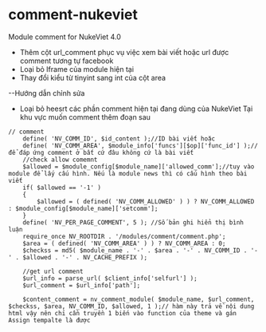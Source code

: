 # comment-nukeviet
Module comment for NukeViet 4.0
- Thêm cột url_comment phục vụ việc xem bài viết hoặc url được comment tương tự facebook
- Loại bỏ Iframe của module hiện tại
- Thay đổi kiểu từ tinyint sang int của cột area

--Hướng dẫn chỉnh sửa
- Loại bỏ heesrt các phần comment hiện tại đang dùng của NukeViet 
Tại khu vực muốn comment thêm đoạn sau
```
// comment
	define( 'NV_COMM_ID', $id_content );//ID bài viết hoặc 
	define( 'NV_COMM_AREA', $module_info['funcs'][$op]['func_id'] );//để đáp ứng comment ở bất cứ đâu không cứ là bài viết
	//check allow comemnt
	$allowed = $module_config[$module_name]['allowed_comm'];//tuy vào module để lấy cấu hình. Nếu là module news thì có cấu hình theo bài viết
	if( $allowed == '-1' )
	{
		$allowed = ( defined( 'NV_COMM_ALLOWED' ) ) ? NV_COMM_ALLOWED : $module_config[$module_name]['setcomm'];
	}
	define( 'NV_PER_PAGE_COMMENT', 5 ); //Số bản ghi hiển thị bình luận
	require_once NV_ROOTDIR . '/modules/comment/comment.php';
	$area = ( defined( 'NV_COMM_AREA' ) ) ? NV_COMM_AREA : 0;
	$checkss = md5( $module_name . '-' . $area . '-' . NV_COMM_ID . '-' . $allowed . '-' . NV_CACHE_PREFIX );

	//get url comment
	$url_info = parse_url( $client_info['selfurl'] );
	$url_comment = $url_info['path'];
	
	$content_comment = nv_comment_module( $module_name, $url_comment, $checkss, $area, NV_COMM_ID, $allowed, 1 );// hàm này trả về nội dung html vậy nên chỉ cần truyền 1 biến vào function của theme và gán Assign tempalte là được
```
